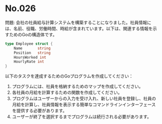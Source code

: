 # No.026

問題: 会社の社員給与計算システムを構築することになりました。社員情報には、名前、役職、労働時間、時給が含まれています。以下は、関連する情報を示すためのGoの構造体です。

```go
type Employee struct {
    Name       string
    Position   string
    HoursWorked int
    HourlyRate int
}
```

以下のタスクを達成するためのGoプログラムを作成してください：

1. プログラムには、社員を格納するためのマップを作成してください。
1. 各社員の月給を計算するための関数を作成してください。
1. プログラムはユーザーからの入力を受け入れ、新しい社員を登録し、社員の月給を計算し、社員情報を表示する簡単なコマンドラインインターフェースを提供する必要があります。
1. ユーザーが終了を選択するまでプログラムは続行される必要があります。
